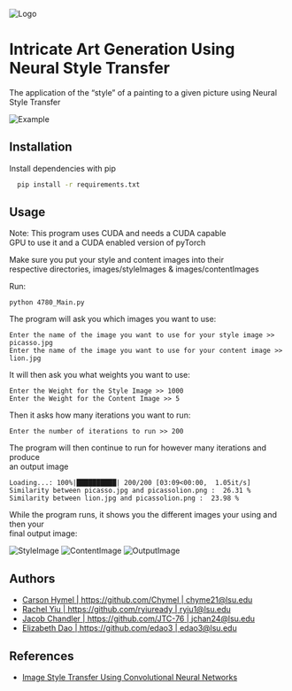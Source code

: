 
![Logo](https://i.ibb.co/GTb1PGq/lsulogo.png)


# Intricate Art Generation Using Neural Style Transfer

The application of the “style” of a painting to a given picture using Neural Style Transfer 

![Example](https://i.ibb.co/yq2WQ5q/Screenshot-2022-03-20-202438-PNG.jpg)


## Installation

Install dependencies with pip

```bash
  pip install -r requirements.txt
```
    
## Usage


Note: This program uses CUDA and needs a CUDA capable \
GPU to use it and a CUDA enabled version of pyTorch

Make sure you put your style and content images into their \
respective directories, images/styleImages & images/contentImages

Run:
```
python 4780_Main.py
```
The program will ask you which images you want to use:
```
Enter the name of the image you want to use for your style image >> picasso.jpg
Enter the name of the image you want to use for your content image >> lion.jpg
```
It will then ask you what weights you want to use:
```
Enter the Weight for the Style Image >> 1000
Enter the Weight for the Content Image >> 5
```
Then it asks how many iterations you want to run:
```
Enter the number of iterations to run >> 200
```
The program will then continue to run for however many iterations and produce\
an output image
```
Loading...: 100%|██████████| 200/200 [03:09<00:00,  1.05it/s]
Similarity between picasso.jpg and picassolion.png :  26.31 %
Similarity between lion.jpg and picassolion.png :  23.98 %
```

While the program runs, it shows you the different images your using and then your\
final output image:

![StyleImage](https://i.ibb.co/sCC6cP9/art.png)
![ContentImage](https://i.ibb.co/st6nZ9Y/original.png)
![OutputImage](https://i.ibb.co/HDs1tpX/final.png)
## Authors

- [Carson Hymel | https://github.com/Chymel | chyme21@lsu.edu](https://github.com/Chymel)
- [Rachel Yiu | https://github.com/ryiuready | ryiu1@lsu.edu](https://github.com/ryiuready)
- [Jacob Chandler | https://github.com/JTC-76 | jchan24@lsu.edu](https://github.com/JTC-76)
- [Elizabeth Dao | https://github.com/edao3 | edao3@lsu.edu](https://www.github.com/edao3)

## References

 - [Image Style Transfer Using Convolutional Neural Networks](https://www.cv-foundation.org/openaccess/content_cvpr_2016/papers/Gatys_Image_Style_Transfer_CVPR_2016_paper.pdf)
